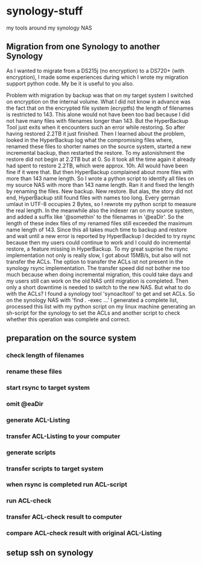# synology-stuff
my tools around my synology NAS

## Migration from one Synology to another Synology
As I wanted to migrate from a DS215j (no encryption) to a DS720+ (with encryption), I made some experiences during which I wrote my migration support python code. My be it is useful to you also.

Problem with migration by backup was that on my target system I switched on encryption on the internal volume. What I did not know in advance was the fact that on the encrypted file system (ecryptfs) the length of filenames is restricted to 143. This alone would not have been too bad because I did not have many files with filenames longer than 143. But the HyperBackup Tool just exits when it encounters such an error while restoring. So after having restored 2.2TB it just finished. Then I learned about the problem, looked in the HyperBackup log what the compromising files where, renamed these files to shorter names on the source system, started a new incremental backup, then restarted the restore. To my astonishment the restore did not begin at 2.2TB but at 0. So it took all the time again it already had spent to restore 2.2TB, which were approx. 10h. All would have been fine if it were that. But then HyperBackup complained about more files with more than 143 name length. So I wrote a python script to identify all files on my source NAS with more than 143 name length. Ran it and fixed the length by renaming the files. New backup. New restore. But alas, the story did not end, HyperBackup still found files with names too long. Every german umlaut in UTF-8 occupies 2 Bytes, so I rewrote my python script to measure the real length. In the meanwhile also the indexer ran on my source system, and added a suffix like '@somethin' to the filenames in '@eaDir'. So the length of these index files of my renamed files still exceeded the maximum name length of 143. 
Since this all takes much time to backup and restore and wait until a new error is reported by HyperBackup I decided to try rsync because then my users could continue to work and I could do incremental restore, a feature missing in HyperBackup. To my great suprise the rsync implementation not only is really slow, I got about 15MB/s, but also will not transfer the ACLs. The option to transfer the ACLs ist not present in the synology rsync implementation. The transfer speed did not bother me too much because when doing incremental migration, this could take days and my users still can work on the old NAS until migration is completed. Then only a short downtime is needed to switch to the new NAS. But what to do with the ACLs? I found a synology tool 'synoacltool' to get and set ACLs. So on the synology NAS with 'find . -exec ...' I generated a complete list, processed this list with my python script on my linux machine generating an sh-script for the synology to set the ACLs and another script to check whether this operation was complete and correct.

## preparation on the source system

### check length of filenames

### rename these files

### start rsync to target system

### omit @eaDir

### generate ACL-Listing

### transfer ACL-Listing to your computer

### generate scripts

### transfer scripts to target system

### when rsync is completed run ACL-script

### run ACL-check

### transfer ACL-check result to computer

### compare ACL-check result with original ACL-Listing


## setup ssh on synology


